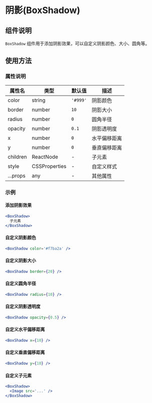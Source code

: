 # 阴影(BoxShadow)

## 组件说明

`BoxShadow` 组件用于添加阴影效果，可以自定义阴影颜色、大小、圆角等。

## 使用方法

### 属性说明

| 属性名 | 类型 | 默认值 | 描述 |
| --- | --- | --- | --- |
| color | string | `'#999'` | 阴影颜色 |
| border | number | `10` | 阴影大小 |
| radius | number | `0` | 圆角半径 |
| opacity | number | `0.1` | 阴影透明度 |
| x | number | `0` | 水平偏移距离 |
| y | number | `0` | 垂直偏移距离 |
| children | ReactNode | - | 子元素 |
| style | CSSProperties | - | 自定义样式 |
| ...props | any | - | 其他属性 |

### 示例

#### 添加阴影效果

```jsx
<BoxShadow>
  子元素  
</BoxShadow>
```

#### 自定义阴影颜色

```jsx
<BoxShadow color='#f7ba2a' />
```

#### 自定义阴影大小

```jsx
<BoxShadow border={20} />
```

#### 自定义圆角半径

```jsx
<BoxShadow radius={10} />
```

#### 自定义阴影透明度

```jsx
<BoxShadow opacity={0.5} />
```

#### 自定义水平偏移距离

```jsx
<BoxShadow x={10} />
```

#### 自定义垂直偏移距离

```jsx
<BoxShadow y={10} />
```

#### 自定义子元素

```jsx
<BoxShadow>
  <Image src='...' />
</BoxShadow>
```